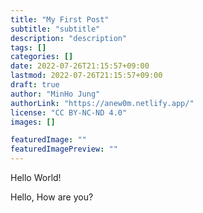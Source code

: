 ```yaml
---
title: "My First Post"
subtitle: "subtitle"
description: "description"
tags: []
categories: []
date: 2022-07-26T21:15:57+09:00
lastmod: 2022-07-26T21:15:57+09:00
draft: true
author: "MinHo Jung"
authorLink: "https://anew0m.netlify.app/"
license: "CC BY-NC-ND 4.0"
images: []

featuredImage: ""
featuredImagePreview: ""
---
```



Hello World!

Hello, How are you?

